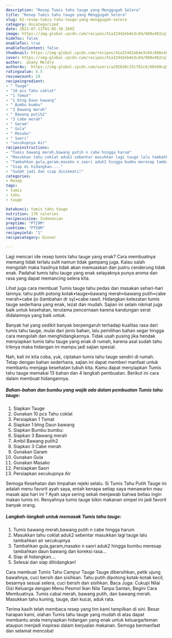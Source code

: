 ```yaml
---
description: "Resep Tumis tahu tauge yang Menggugah Selera"
title: "Resep Tumis tahu tauge yang Menggugah Selera"
slug: 62-resep-tumis-tahu-tauge-yang-menggugah-selera
category: Uncategorized
date: 2021-07-11T01:05:39.269Z
image: https://img-global.cpcdn.com/recipes/41a32442eb4e3c84/680x482cq70/tumis-tahu-tauge-foto-resep-utama.jpg
hideToc: false
enableToc: true
enableTocContent: false
thumbnail: https://img-global.cpcdn.com/recipes/41a32442eb4e3c84/680x482cq70/tumis-tahu-tauge-foto-resep-utama.jpg
cover: https://img-global.cpcdn.com/recipes/41a32442eb4e3c84/680x482cq70/tumis-tahu-tauge-foto-resep-utama.jpg
author:  Zeany Meldry
authorAv:  https://img-global.cpcdn.com/users/a292b38c33cf81c6/60x60cq50/avatar.jpg
ratingvalue: 4.5
reviewcount: 19
recipeingredient:
- " Tauge"
- "10 pcs Tahu coklat"
- "1 Tomat"
- "1 btng Daun bawang"
- " Bumbu bumbu"
- "3 Bawang merah"
- " Bawang putih2"
- "3 Cabe merah"
- " Garam"
- " Gula"
- " Masako"
- " Saori"
- "secukupnya Air"
recipeinstructions:
- "Tumis bawang merah,bawang putih n cabe hingga harum"
- "Masukkan tahu coklat aduk2 sebentar masukkan lagi tauge lalu tambahkan air secukupnya"
- "Tambahkan gula,garam,masako n saori aduk2 hingga bumbu meresap tambahkan daun bawang dan koreksi rasa..."
- "Siap di hidangkan...."
- "Sudah jadi dan siap dinikmati!"
categories:
- Resep
tags:
- tumis
- tahu
- tauge

katakunci: tumis tahu tauge 
nutrition: 176 calories
recipecuisine: Indonesian
preptime: "PT29M"
cooktime: "PT50M"
recipeyield: "1"
recipecategory: Dinner

---
```



Lagi mencari ide resep tumis tahu tauge yang enak? Cara membuatnya memang tidak terlalu sulit namun tidak gampang juga. Kalau salah mengolah maka hasilnya tidak akan memuaskan dan justru cenderung tidak enak. Padahal tumis tahu tauge yang enak selayaknya punya aroma dan rasa yang dapat memancing selera kita.


Lihat juga cara membuat Tumis tauge tahu pedas dan masakan sehari-hari lainnya. tahu putih potong kotak•tauge•bawang merah•bawang putih•cabe merah•cabe ijo (tambahan dr sy)•cabe rawit. Hidangkan kelezatan tumis tauge sederhana yang enak, lezat dan mudah. Sajian ini selain nikmat juga baik untuk kesehatan, terutama pencernaan karena kandungan serat didalamnya yang baik untuk.

Banyak hal yang sedikit banyak berpengaruh terhadap kualitas rasa dari tumis tahu tauge, mulai dari jenis bahan, lalu pemilihan bahan segar hingga cara mengolah dan menghidangkannya. Tidak usah pusing jika hendak menyiapkan tumis tahu tauge yang enak di rumah, karena asal sudah tahu triknya maka hidangan ini mampu jadi sajian spesial.


Nah, kali ini kita coba, yuk, ciptakan tumis tahu tauge sendiri di rumah. Tetap dengan bahan sederhana, sajian ini dapat memberi manfaat untuk membantu menjaga kesehatan tubuh kita. Kamu dapat menyiapkan Tumis tahu tauge memakai 13 bahan dan 4 langkah pembuatan. Berikut ini cara dalam membuat hidangannya.

<!--inarticleads1-->

##### Bahan-bahan dan bumbu yang wajib ada dalam pembuatan Tumis tahu tauge:

1. Siapkan  Tauge
1. Gunakan 10 pcs Tahu coklat
1. Persiapkan 1 Tomat
1. Siapkan 1 btng Daun bawang
1. Siapkan  Bumbu bumbu:
1. Siapkan 3 Bawang merah
1. Ambil  Bawang putih2
1. Siapkan 3 Cabe merah
1. Gunakan  Garam
1. Gunakan  Gula
1. Gunakan  Masako
1. Persiapkan  Saori
1. Persiapkan secukupnya Air


Semoga Kesehatan dan limpahan rejeki selalu. Si Tumis Tahu Putih Tauge ini adalah menu favorit ayah saya, entah kenapa setiap saya menawarkn mau masak apa hari ini ? Ayah saya sering sekali menjawab bahwa beliau ingin makan tumis ini. Renyahnya tumis tauge bikin makanan simpel ini jadi favorit banyak orang. 

<!--inarticleads2-->

##### Langkah-langkah untuk memasak Tumis tahu tauge:

1. Tumis bawang merah,bawang putih n cabe hingga harum
1. Masukkan tahu coklat aduk2 sebentar masukkan lagi tauge lalu tambahkan air secukupnya
1. Tambahkan gula,garam,masako n saori aduk2 hingga bumbu meresap tambahkan daun bawang dan koreksi rasa...
1. Siap di hidangkan....
1. Selesai dan siap dihidangkan!

Cara membuat Tumis Tahu Campur Tauge Tauge dibersihkan, petik ujung bawahnya, cuci bersih dan sisihkan. Tahu putih dipotong kotak-kotak kecil, besarnya sesuai selera, cuci bersih dan sisihkan. Baca Juga: Cukupi Nilai Gizi Keluarga dengan Menu Pesmol Ikan Nila Tanpa Santan, Begini Cara Membuatnya. Tumis cabai merah, bawang putih, dan bawang merah. Masukkan tahu kuning, tauge, dan kucai, aduk rata. 

Terima kasih telah membaca resep yang tim kami tampilkan di sini. Besar harapan kami, olahan Tumis tahu tauge yang mudah di atas dapat membantu anda menyiapkan hidangan yang enak untuk keluarga/teman ataupun menjadi inspirasi dalam berjualan makanan. Semoga bermanfaat dan selamat mencoba!
